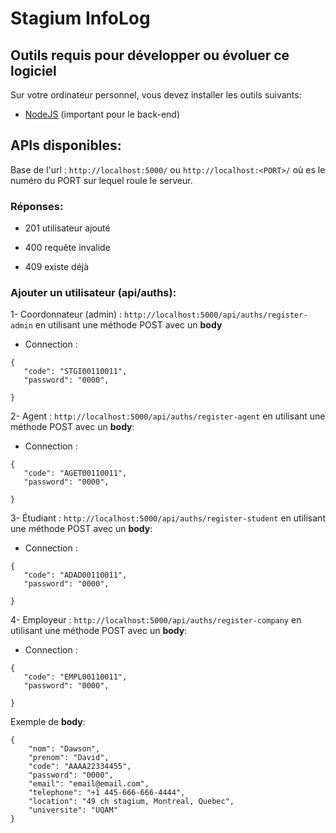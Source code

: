 # Stagium InfoLog

## Outils requis pour développer ou évoluer ce logiciel

Sur votre ordinateur personnel, vous devez installer les outils suivants:

- [NodeJS](https://nodejs.org/en/download/) (important pour le back-end)

## APIs disponibles:

Base de l'url : `http://localhost:5000/` ou `http://localhost:<PORT>/` où es le numéro du PORT sur lequel roule le serveur.

### Réponses:

- 201
  utilisateur ajouté

- 400
  requête invalide

- 409
  existe déjà

### Ajouter un utilisateur (**api/auths**):

1- Coordonnateur (admin) : `http://localhost:5000/api/auths/register-admin` en utilisant une méthode POST avec un **body**

- Connection :

```
{
   "code": "STGI00110011",
   "password": "0000",

}
```

2- Agent : `http://localhost:5000/api/auths/register-agent` en utilisant une méthode POST avec un **body**:

- Connection :

```
{
   "code": "AGET00110011",
   "password": "0000",

}
```

3- Étudiant : `http://localhost:5000/api/auths/register-student` en utilisant une méthode POST avec un **body**:

- Connection :

```
{
   "code": "ADAD00110011",
   "password": "0000",

}
```

4- Employeur : `http://localhost:5000/api/auths/register-company` en utilisant une méthode POST avec un **body**:

- Connection :

```
{
   "code": "EMPL00110011",
   "password": "0000",

}
```

Exemple de **body**:

```
{
    "nom": "Dawson",
    "prenom": "David",
    "code": "AAAA22334455",
    "password": "0000",
    "email": "email@email.com",
    "telephone": "+1 445-666-666-4444",
    "location": "49 ch stagium, Montreal, Quebec",
    "universite": "UQAM"
}
```
